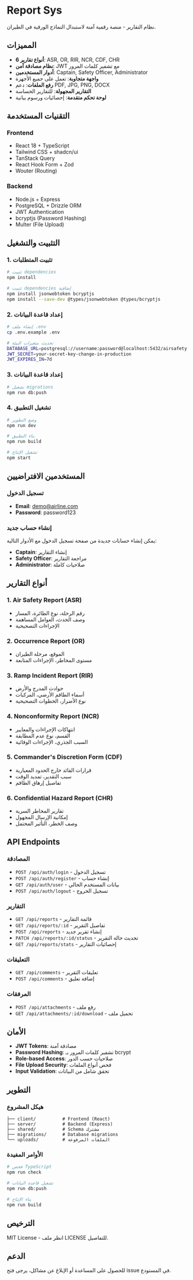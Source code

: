 # Report Sys

نظام التقارير - منصة رقمية آمنة لاستبدال النماذج الورقية في الطيران.

## المميزات

- **6 أنواع تقارير**: ASR, OR, RIR, NCR, CDF, CHR
- **نظام مصادقة آمن**: JWT مع تشفير كلمات المرور
- **أدوار المستخدمين**: Captain, Safety Officer, Administrator
- **واجهة متجاوبة**: تعمل على جميع الأجهزة
- **رفع الملفات**: دعم PDF, JPG, PNG, DOCX
- **التقارير المجهولة**: للتقارير الحساسة
- **لوحة تحكم متقدمة**: إحصائيات ورسوم بيانية

## التقنيات المستخدمة

### Frontend
- React 18 + TypeScript
- Tailwind CSS + shadcn/ui
- TanStack Query
- React Hook Form + Zod
- Wouter (Routing)

### Backend
- Node.js + Express
- PostgreSQL + Drizzle ORM
- JWT Authentication
- bcryptjs (Password Hashing)
- Multer (File Upload)

## التثبيت والتشغيل

### 1. تثبيت المتطلبات

```bash
# تثبيت dependencies
npm install

# تثبيت dependencies إضافية
npm install jsonwebtoken bcryptjs
npm install --save-dev @types/jsonwebtoken @types/bcryptjs
```

### 2. إعداد قاعدة البيانات

```bash
# إنشاء ملف .env
cp .env.example .env

# تحديث متغيرات البيئة
DATABASE_URL=postgresql://username:password@localhost:5432/airsafety
JWT_SECRET=your-secret-key-change-in-production
JWT_EXPIRES_IN=7d
```

### 3. إعداد قاعدة البيانات

```bash
# تشغيل migrations
npm run db:push
```

### 4. تشغيل التطبيق

```bash
# وضع التطوير
npm run dev

# بناء التطبيق
npm run build

# تشغيل الإنتاج
npm start
```

## المستخدمين الافتراضيين

### تسجيل الدخول
- **Email**: demo@airline.com
- **Password**: password123

### إنشاء حساب جديد
يمكن إنشاء حسابات جديدة من صفحة تسجيل الدخول مع الأدوار التالية:
- **Captain**: إنشاء التقارير
- **Safety Officer**: مراجعة التقارير
- **Administrator**: صلاحيات كاملة

## أنواع التقارير

### 1. Air Safety Report (ASR)
- رقم الرحلة، نوع الطائرة، المسار
- وصف الحدث، العوامل المساهمة
- الإجراءات التصحيحية

### 2. Occurrence Report (OR)
- الموقع، مرحلة الطيران
- مستوى المخاطر، الإجراءات المتابعة

### 3. Ramp Incident Report (RIR)
- حوادث المدرج والأرض
- أسماء الطاقم الأرضي، المركبات
- نوع الأضرار، الخطوات التصحيحية

### 4. Nonconformity Report (NCR)
- انتهاكات الإجراءات والمعايير
- القسم، نوع عدم المطابقة
- السبب الجذري، الإجراءات الوقائية

### 5. Commander's Discretion Form (CDF)
- قرارات القائد خارج الحدود المعيارية
- سبب التقدير، تمديد الوقت
- تفاصيل إرهاق الطاقم

### 6. Confidential Hazard Report (CHR)
- تقارير المخاطر السرية
- إمكانية الإرسال المجهول
- وصف الخطر، التأثير المحتمل

## API Endpoints

### المصادقة
- `POST /api/auth/login` - تسجيل الدخول
- `POST /api/auth/register` - إنشاء حساب
- `GET /api/auth/user` - بيانات المستخدم الحالي
- `POST /api/auth/logout` - تسجيل الخروج

### التقارير
- `GET /api/reports` - قائمة التقارير
- `GET /api/reports/:id` - تفاصيل التقرير
- `POST /api/reports` - إنشاء تقرير جديد
- `PATCH /api/reports/:id/status` - تحديث حالة التقرير
- `GET /api/reports/stats` - إحصائيات التقارير

### التعليقات
- `GET /api/comments` - تعليقات التقرير
- `POST /api/comments` - إضافة تعليق

### المرفقات
- `POST /api/attachments` - رفع ملف
- `GET /api/attachments/:id/download` - تحميل ملف

## الأمان

- **JWT Tokens**: مصادقة آمنة
- **Password Hashing**: تشفير كلمات المرور بـ bcrypt
- **Role-based Access**: صلاحيات حسب الدور
- **File Upload Security**: فحص أنواع الملفات
- **Input Validation**: تحقق شامل من البيانات

## التطوير

### هيكل المشروع
```
├── client/          # Frontend (React)
├── server/          # Backend (Express)
├── shared/          # Schema مشترك
├── migrations/      # Database migrations
└── uploads/         # الملفات المرفوعة
```

### الأوامر المفيدة
```bash
# فحص TypeScript
npm run check

# تشغيل قاعدة البيانات
npm run db:push

# بناء الإنتاج
npm run build
```

## الترخيص

MIT License - انظر ملف LICENSE للتفاصيل.

## الدعم

للحصول على المساعدة أو الإبلاغ عن مشاكل، يرجى فتح issue في المستودع.
